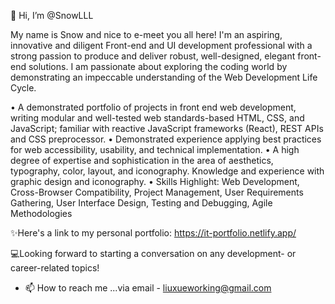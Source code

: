 👋 Hi, I’m @SnowLLL 

My name is Snow and nice to e-meet you all here! I'm an aspiring, innovative and diligent Front-end and UI development professional with a strong passion to produce and deliver robust, well-designed, elegant front-end solutions. I am passionate about exploring the coding world by demonstrating an impeccable understanding of the Web Development Life Cycle.

•	A demonstrated portfolio of projects in front end web development, writing modular and well-tested web standards-based HTML, CSS, and JavaScript; familiar with reactive JavaScript frameworks (React), REST APIs and CSS preprocessor. 
•	Demonstrated experience applying best practices for web accessibility, usability, and technical implementation. 
•	A high degree of expertise and sophistication in the area of aesthetics, typography, color, layout, and iconography. Knowledge and experience with graphic design and iconography.
•	Skills Highlight: Web Development, Cross-Browser Compatibility, Project Management, User Requirements Gathering, User Interface Design, Testing and Debugging, Agile Methodologies

✨Here's a link to my personal portfolio:
 https://it-portfolio.netlify.app/  

💻Looking forward to starting a conversation on any development- or career-related topics!
- 📫 How to reach me ...via email - liuxueworking@gmail.com
